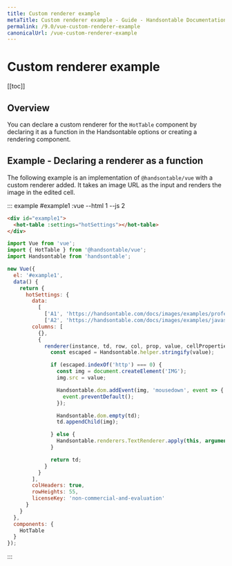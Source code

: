 ```yaml
---
title: Custom renderer example
metaTitle: Custom renderer example - Guide - Handsontable Documentation
permalink: /9.0/vue-custom-renderer-example
canonicalUrl: /vue-custom-renderer-example
---
```


# Custom renderer example

[[toc]]

## Overview

You can declare a custom renderer for the `HotTable` component by declaring it as a function in the Handsontable options or creating a rendering component. 

## Example - Declaring a renderer as a function

The following example is an implementation of `@handsontable/vue` with a custom renderer added. It takes an image URL as the input and renders the image in the edited cell.

::: example #example1 :vue --html 1 --js 2
```html
<div id="example1">
  <hot-table :settings="hotSettings"></hot-table>
</div>
```
```js
import Vue from 'vue';
import { HotTable } from '@handsontable/vue';
import Handsontable from 'handsontable';

new Vue({
  el: '#example1',
  data() {
    return {
      hotSettings: {
        data:
          [
            ['A1', 'https://handsontable.com/docs/images/examples/professional-javascript-developers-nicholas-zakas.jpg'],
            ['A2', 'https://handsontable.com/docs/images/examples/javascript-the-good-parts.jpg']],
        columns: [
          {},
          {
            renderer(instance, td, row, col, prop, value, cellProperties) {
              const escaped = Handsontable.helper.stringify(value);

              if (escaped.indexOf('http') === 0) {
                const img = document.createElement('IMG');
                img.src = value;

                Handsontable.dom.addEvent(img, 'mousedown', event => {
                  event.preventDefault();
                });

                Handsontable.dom.empty(td);
                td.appendChild(img);

              } else {
                Handsontable.renderers.TextRenderer.apply(this, arguments);
              }

              return td;
            }
          }
        ],
        colHeaders: true,
        rowHeights: 55,
        licenseKey: 'non-commercial-and-evaluation'
      }
    }
  },
  components: {
    HotTable
  }
});
```
:::
